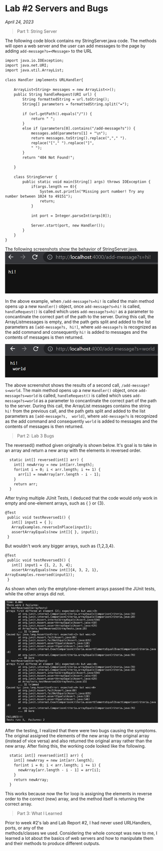 # Lab #2 Servers and Bugs
*April 24, 2023*

>Part 1: String Server

The following code block contains my StringServer.java code. The methods will open a web server and the user can add messages to the page by adding 
`add-message?s=<Message>` to the URL

```
import java.io.IOException;
import java.net.URI;
import java.util.ArrayList;

class Handler implements URLHandler{

    ArrayList<String> messages = new ArrayList<>();
    public String handleRequest(URI url) {
        String formattedString = url.toString();
        String[] parameters = formattedString.split("=");

        if (url.getPath().equals("/")) {
            return " ";
        }
        else if (parameters[0].contains("/add-message?s")) {
            messages.add(parameters[1] + "\n");
            return messages.toString().replace(","," ").
            replace("["," ").replace("]",
            " ");
        }
        return "404 Not Found!";

    }

    class StringServer {
        public static void main(String[] args) throws IOException {
            if(args.length == 0){
                System.out.println("Missing port number! Try any number between 1024 to 49151");
                return;
            }
    
            int port = Integer.parseInt(args[0]);
    
            Server.start(port, new Handler());
        }
    }
}
```

The following screenshots show the behavior of StringServer.java.
![hi!](hi!_lab3.png)

In the above example, when `/add-message?s=hi!` is called the main method opens up a new 
`Handler()` object, once `add-message?s=hi!` is called, `handleRequest()` is called which uses 
`add-message?s=hi!` as a parameter to concantinate the correct part of the path to the server. 
During this call, the ArrayListmessages is empty, and the path gets split and added to the list 
parameters as `[add-message?s, hi!]`, where `add-message?s` is recognized as the add command and 
consequently `hi!` is added to messages and the contents of messages is then returned.

![world](world_lab3.png)

The above screenshot shows the results of a second call, `/add-message?s=world`. The main method 
opens up a new `Handler()` object, once `add-message?s=world` is called, `handleRequest()` is 
called which uses `add-message?s=world` as a parameter to concantinate the correct part of the 
path to the server. During this call, the ArrayList messages contains the string `hi!` from the 
previous call, and the path gets split and added to the list parameters as `[add-message?s, 
world]`, where `add-message?s` is recognized as the add command and consequently `world` is 
added to messages and the contents of messages is then returned.

>Part 2: Lab 3 Bugs

The reversed() method given originally is shown below. It's goal is to take in an array and return a 
new array with the elements in reversed order.

```
  static int[] reversed(int[] arr) {
    int[] newArray = new int[arr.length];
    for(int i = 0; i < arr.length; i += 1) {
      arr[i] = newArray[arr.length - i - 1];
    }
    return arr;
  }
```
After trying multiple JUnit Tests, I deduced that the code would only work in empty and one-element 
arrays, such as { } or {3}. 
```
@Test
 public void testReversed1() {
   int[] input1 = { };
   ArrayExamples.reverseInPlace(input1);
   assertArrayEquals(new int[]{ }, input1);
 }
```
But wouldn't work any bigger arrays, such as {1,2,3,4}.
```
@Test
 public void testReversed3() {
   int[] input1 = {1, 2, 3, 4};
   assertArrayEquals(new int[]{4, 3, 2, 1}, ArrayExamples.reversed(input1));
 }
```
As shown when only the empty/one-element arrays passed the JUnit tests, while the other arrays
did not.

![Junit Output](lab3_junit_output.png)

After the testing, I realized that there were two bugs causing the symptoms. The original assigned 
the elements of the new array to the original array (instead of vice versa) and also returned the 
original array rather than the new array. After fixing this, the working code looked like the 
following.

```
  static int[] reversed(int[] arr) {
    int[] newArray = new int[arr.length];
    for(int i = 0; i < arr.length; i += 1) {
      newArray[arr.length - i - 1] = arr[i];
    }
    return newArray;
  }
```

This works because now the for loop is assigning the elements in reverse order to the correct (new) array, and the method itself is returning the correct array.

>Part 3: What I Learned

Prior to week #2's lab and Lab Report #2, I had never used URLHandlers, ports, or any of the  
methods/classes we used. Considering the whole concept was new to me, I learned a lot about the basics of web servers and how to manipulate them and their methods to produce different outputs.
